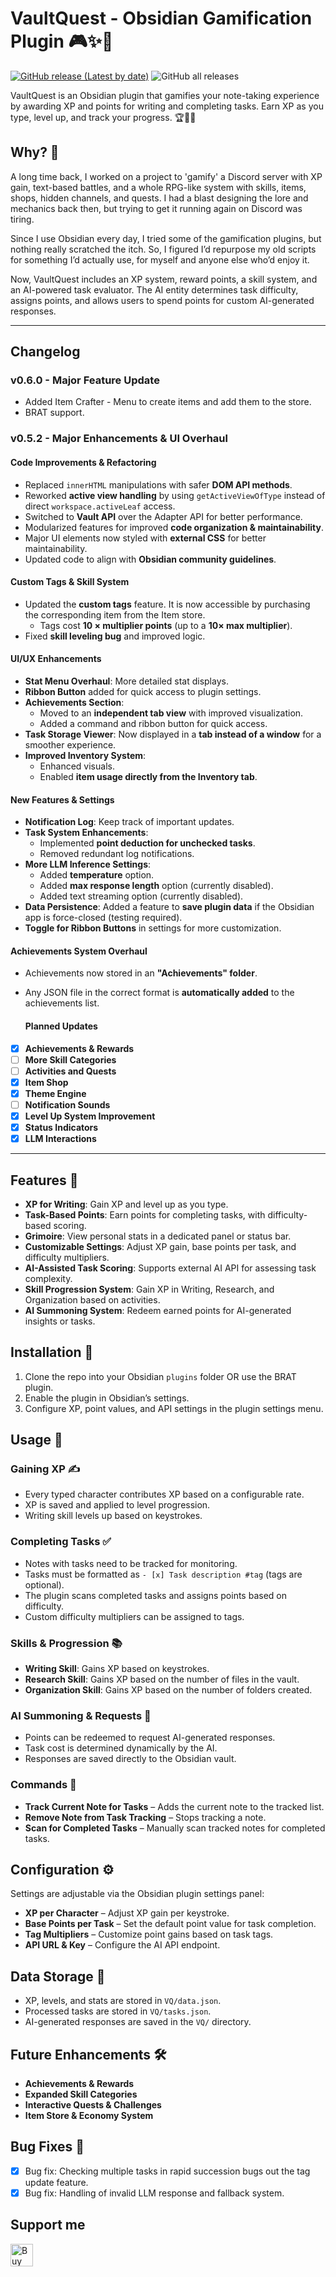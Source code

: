 # VaultQuest - Obsidian Gamification Plugin 🎮✨📜
[![GitHub release (Latest by date)](https://img.shields.io/github/v/release/unseensholar/VaultQuest)](https://github.com/unseensholar/VaultQuest/releases) ![GitHub all releases](https://img.shields.io/github/downloads/unseensholar/VaultQuest/total?color=success)

VaultQuest is an Obsidian plugin that gamifies your note-taking experience by awarding XP and points for writing and completing tasks. Earn XP as you type, level up, and track your progress. 🏆📝🚀

## Why? 🤔
A long time back, I worked on a project to 'gamify' a Discord server with XP gain, text-based battles, and a whole RPG-like system with skills, items, shops, hidden channels, and quests. I had a blast designing the lore and mechanics back then, but trying to get it running again on Discord was tiring.

Since I use Obsidian every day, I tried some of the gamification plugins, but nothing really scratched the itch. So, I figured I’d repurpose my old scripts for something I’d actually use, for myself and anyone else who’d enjoy it.

Now, VaultQuest includes an XP system, reward points, a skill system, and an AI-powered task evaluator. The AI entity determines task difficulty, assigns points, and allows users to spend points for custom AI-generated responses.

---

## Changelog
### v0.6.0 - Major Feature Update
- Added Item Crafter - Menu to create items and add them to the store.
- BRAT support.

### v0.5.2 - Major Enhancements & UI Overhaul

#### Code Improvements & Refactoring  
- Replaced `innerHTML` manipulations with safer **DOM API methods**.  
- Reworked **active view handling** by using `getActiveViewOfType` instead of direct `workspace.activeLeaf` access.  
- Switched to **Vault API** over the Adapter API for better performance.  
- Modularized features for improved **code organization & maintainability**.  
- Major UI elements now styled with **external CSS** for better maintainability.  
- Updated code to align with **Obsidian community guidelines**.  

#### Custom Tags & Skill System  
- Updated the **custom tags** feature. It is now accessible by purchasing the corresponding item from the Item store.
  - Tags cost **10 × multiplier points** (up to a **10× max multiplier**).  
- Fixed **skill leveling bug** and improved logic.  

#### UI/UX Enhancements  
- **Stat Menu Overhaul**: More detailed stat displays.  
- **Ribbon Button** added for quick access to plugin settings.  
- **Achievements Section**:  
  - Moved to an **independent tab view** with improved visualization.  
  - Added a command and ribbon button for quick access.  
- **Task Storage Viewer**: Now displayed in a **tab instead of a window** for a smoother experience.  
- **Improved Inventory System**:  
  - Enhanced visuals.  
  - Enabled **item usage directly from the Inventory tab**.  

#### New Features & Settings  
- **Notification Log**: Keep track of important updates.  
- **Task System Enhancements**:  
  - Implemented **point deduction for unchecked tasks**.  
  - Removed redundant log notifications.
- **More LLM Inference Settings**:  
  - Added **temperature** option.  
  - Added **max response length** option (currently disabled).  
  - Added text streaming option (currently disabled).  
- **Data Persistence**: Added a feature to **save plugin data** if the Obsidian app is force-closed (testing required).  
- **Toggle for Ribbon Buttons** in settings for more customization.  

#### Achievements System Overhaul  
- Achievements now stored in an **"Achievements" folder**.  
- Any JSON file in the correct format is **automatically added** to the achievements list.  

  #### Planned Updates
- [x] **Achievements & Rewards**
- [ ] **More Skill Categories**
- [ ] **Activities and Quests**
- [x] **Item Shop**
- [x] **Theme Engine**
- [ ] **Notification Sounds**
- [x] **Level Up System Improvement**
- [x] **Status Indicators**
- [x]  **LLM Interactions**

---
## Features 🚀
- **XP for Writing**: Gain XP and level up as you type.
- **Task-Based Points**: Earn points for completing tasks, with difficulty-based scoring.
- **Grimoire**: View personal stats in a dedicated panel or status bar.
- **Customizable Settings**: Adjust XP gain, base points per task, and difficulty multipliers.
- **AI-Assisted Task Scoring**: Supports external AI API for assessing task complexity.
- **Skill Progression System**: Gain XP in Writing, Research, and Organization based on activities.
- **AI Summoning System**: Redeem earned points for AI-generated insights or tasks.

## Installation 🔧
1. Clone the repo into your Obsidian `plugins` folder OR use the BRAT plugin.
2. Enable the plugin in Obsidian’s settings.
3. Configure XP, point values, and API settings in the plugin settings menu.

## Usage 📖
### Gaining XP ✍️
- Every typed character contributes XP based on a configurable rate.
- XP is saved and applied to level progression.
- Writing skill levels up based on keystrokes.

### Completing Tasks ✅
- Notes with tasks need to be tracked for monitoring.
- Tasks must be formatted as `- [x] Task description #tag` (tags are optional).
- The plugin scans completed tasks and assigns points based on difficulty.
- Custom difficulty multipliers can be assigned to tags.

### Skills & Progression 📚
- **Writing Skill**: Gains XP based on keystrokes.
- **Research Skill**: Gains XP based on the number of files in the vault.
- **Organization Skill**: Gains XP based on the number of folders created.

### AI Summoning & Requests 🔮
- Points can be redeemed to request AI-generated responses.
- Task cost is determined dynamically by the AI.
- Responses are saved directly to the Obsidian vault.

### Commands 📜
- **Track Current Note for Tasks** – Adds the current note to the tracked list.
- **Remove Note from Task Tracking** – Stops tracking a note.
- **Scan for Completed Tasks** – Manually scan tracked notes for completed tasks.

## Configuration ⚙️
Settings are adjustable via the Obsidian plugin settings panel:
- **XP per Character** – Adjust XP gain per keystroke.
- **Base Points per Task** – Set the default point value for task completion.
- **Tag Multipliers** – Customize point gains based on task tags.
- **API URL & Key** – Configure the AI API endpoint.

## Data Storage 💾
- XP, levels, and stats are stored in `VQ/data.json`.
- Processed tasks are stored in `VQ/tasks.json`.
- AI-generated responses are saved in the `VQ/` directory.

## Future Enhancements 🛠️
- **Achievements & Rewards**
- **Expanded Skill Categories**
- **Interactive Quests & Challenges**
- **Item Store & Economy System**

## Bug Fixes 🐞
- [x] Bug fix: Checking multiple tasks in rapid succession bugs out the tag update feature.
- [x] Bug fix: Handling of invalid LLM response and fallback system.

## Support me

<a href='https://ko-fi.com/unseenscholar' target='_blank'><img height='36' style='border:0px;height:36px;' src='https://storage.ko-fi.com/cdn/kofi1.png?v=3' border='0' alt='Buy Me a Coffee at ko-fi.com' /></a>
